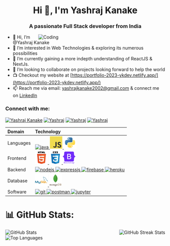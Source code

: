 <h1 align="center">Hi 👋, I'm Yashraj Kanake</h1>
<h3 align="center">A passionate Full Stack developer from India</h3>
<img align="right" alt="Coding" width="400" src="https://cdn.dribbble.com/users/1162077/screenshots/3848914/programmer.gif">



- 👋 Hi, I’m @Yashraj Kanake
- 👀 I’m interested in Web Technologies & exploring its numerous possibilities
- 🌱 I’m currently gaining a more indepth understanding of ReactJS & NextJs.
- 💞️ I’m looking to collaborate on projects looking forward to help the world
- 📺 Checkout my website at [https://portfolio-2023-ykdev.netlify.app/](https://portfolio-2023-ykdev.netlify.app/)
- 📫 Reach me via email: yashrajkanake2002@gmail.com & connect me on [LinkedIn](https://linkedin.com/in/yashraj-kanake)

<h3 align="left">Connect with me:</h3>
<p align="left">
<a href="https://www.linkedin.com/in/yashraj-kanake/" target="blank"><img align="center" src="https://img.icons8.com/color/64/000000/linkedin.png" alt="Yashraj Kanake" height="50" width="50"/></a>
<a href="https://t.me/yashrajgk005" target="blank"><img align="center" src="https://img.icons8.com/color/64/000000/telegram-app--v5.png" alt="Yashraj" height="50" width="50"/></a>
  <a href="https://leetcode.com/u/yashrajkanake2002/" target="blank"><img align="center" src="https://img.icons8.com/?size=100&id=fiCYSJOnXi7E&format=png&color=000000" alt="Yashraj" height="50" width="50"/></a>
<a href="https://codeforces.com/profile/yashrajkanake2002" target="blank"><img align="center" src="https://img.icons8.com/?size=100&id=jldAN67IAsrW&format=png&color=000000" alt="Yashraj" height="50" width="50"/></a>


| Domain | Technology |
| :--- | :--- |
| Languages |<a href="https://www.w3schools.com/java/" target="_blank"> <img src="https://img.icons8.com/color/48/000000/java-coffee-cup-logo.png" alt="java" width="50" height="50"/> </a> <a href="https://developer.mozilla.org/en-US/docs/Web/JavaScript" target="_blank"> <img src="https://raw.githubusercontent.com/devicons/devicon/master/icons/javascript/javascript-original.svg" alt="javascript" width="40" height="40"/> </a>  <a href="https://www.python.org" target="_blank"> <img src="https://raw.githubusercontent.com/devicons/devicon/master/icons/python/python-original.svg" alt="python" width="40" height="40"/> </a>  |
| Frontend |   <a href="https://www.w3.org/html/" target="_blank"> <img src="https://raw.githubusercontent.com/devicons/devicon/master/icons/html5/html5-original-wordmark.svg" alt="html5" width="40" height="40"/> </a>   <a href="https://www.w3schools.com/css/" target="_blank"> <img src="https://raw.githubusercontent.com/devicons/devicon/master/icons/css3/css3-original-wordmark.svg" alt="css3" width="40" height="40"/> </a>   <a href="https://getbootstrap.com" target="_blank"> <img src="https://raw.githubusercontent.com/devicons/devicon/master/icons/bootstrap/bootstrap-plain-wordmark.svg" alt="bootstrap" width="40" height="40"/></a> |
| Backend | <a href="https://nodejs.org/en/" target="_blank"> <img src="https://www.vectorlogo.zone/logos/nodejs/nodejs-icon.svg" alt="nodejs" width="50" height="50"/> </a>    <a href="https://expressjs.com/" target="_blank"> <img src="https://www.vectorlogo.zone/logos/expressjs/expressjs-icon.svg" alt="expressjs" width="50" height="50"/> </a>   <a href="https://firebase.google.com/" target="_blank"> <img src="https://www.vectorlogo.zone/logos/firebase/firebase-icon.svg" alt="firebase" width="40" height="40"/> </a>   <a href="https://heroku.com" target="_blank"> <img src="https://www.vectorlogo.zone/logos/heroku/heroku-icon.svg" alt="heroku" width="40" height="40"/> </a> |
  | Database |   <a href="https://www.mysql.com/" target="_blank"> <img src="https://raw.githubusercontent.com/devicons/devicon/master/icons/mysql/mysql-original-wordmark.svg" alt="mysql" width="40" height="40"/> </a>   <a href="https://www.mongodb.com/" target="_blank"> <img src="https://raw.githubusercontent.com/devicons/devicon/master/icons/mongodb/mongodb-original-wordmark.svg" alt="mongodb" width="40" height="40"/> </a>|
| Software | <a href="https://git-scm.com/" target="_blank"> <img src="https://www.vectorlogo.zone/logos/git-scm/git-scm-icon.svg" alt="git" width="40" height="40"/> </a> <a href="https://postman.com" target="_blank"> <img src="https://www.vectorlogo.zone/logos/getpostman/getpostman-icon.svg" alt="postman" width="40" height="40"/> </a>   <a href="https://jupyter.org/" target="_blank"> <img src="https://www.vectorlogo.zone/logos/jupyter/jupyter-icon.svg" alt="jupyter" width="50" height="50"/> </a>  |
  


# 📊 GitHub Stats:

<div style="display: flex; justify-content: space-between;">
    <div>
        <img src="https://github-readme-stats.vercel.app/api?username=Yashrajgk&theme=chartreuse-dark&hide_border=true&include_all_commits=false&count_private=false" alt="GitHub Stats"/>
        <br/>
        <img src="https://github-readme-stats.vercel.app/api/top-langs/?username=Yashrajgk&theme=chartreuse-dark&hide_border=true&include_all_commits=false&count_private=false&layout=compact" alt="Top Languages"/>
    </div>
    <div>
        <img src="https://github-readme-streak-stats.herokuapp.com/?user=Yashrajgk&theme=chartreuse-dark&hide_border=true" alt="GitHub Streak Stats"/>
    </div>
</div>


